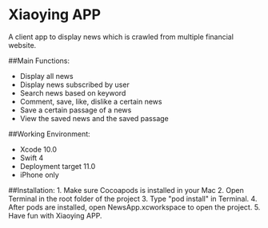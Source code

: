 # Xiaoying APP

A client app to display news which is crawled from multiple financial website.

##Main Functions:
* Display all news 
* Display news subscribed by user
* Search news based on keyword
* Comment, save, like, dislike a certain news
* Save a certain passage of a news
* View the saved news and the saved passage


##Working Environment:
* Xcode 10.0
* Swift 4
* Deployment target 11.0
* iPhone only

##Installation:
    1. Make sure Cocoapods is installed in your Mac
    2. Open Terminal in the root folder of the project
    3. Type "pod install" in Terminal.
    4. After pods are installed, open NewsApp.xcworkspace to open the project.
    5. Have fun with Xiaoying APP.

